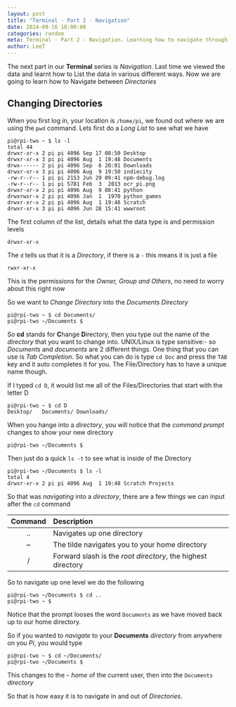 ```yaml
---
layout: post
title: "Terminal - Part 2 - Navigation"
date: 2014-09-16 18:00:00
categories: random
meta: Terminal - Part 2 - Navigation. Learning how to navigate through directories/folders and how to move around
author: LeeT
---
```


The next part in our **Terminal** series is _Navigation_. Last time we viewed the data and learnt how to List the data in various different ways. Now we are going to learn how to Navigate between _Directories_

## Changing Directories

When you first log in, your location is `/home/pi`, we found out where we are using the `pwd` command. Lets first do a _Long List_ to see what we have

	pi@rpi-two ~ $ ls -l
	total 44
	drwxr-xr-x 2 pi pi 4096 Sep 17 08:50 Desktop
	drwxr-xr-x 3 pi pi 4096 Aug  1 19:48 Documents
	drwx------ 2 pi pi 4096 Sep  6 20:01 Downloads
	drwxr-xr-x 3 pi pi 4096 Aug  9 19:50 indiecity
	-rw-r--r-- 1 pi pi 2153 Jun 29 09:41 npm-debug.log
	-rw-r--r-- 1 pi pi 5781 Feb  3  2013 ocr_pi.png
	drwxr-xr-x 2 pi pi 4096 Aug  9 08:41 python
	drwxrwxr-x 2 pi pi 4096 Jan  1  1970 python_games
	drwxr-xr-x 2 pi pi 4096 Aug  1 19:48 Scratch
	drwxr-xr-x 3 pi pi 4096 Jun 28 15:41 wwwroot

The first column of the list, details what the data type is and permission levels

	drwxr-xr-x
	
The `d` tells us that it is a _Directory_, if there is a `-` this means it is just a file

	rwxr-xr-x
	
This is the permissions for the _Owner, Group and Others_, no need to worry about this right now

So we want to _Change Directory_ into the _Documents Directory_

	pi@rpi-two ~ $ cd Documents/
	pi@rpi-two ~/Documents $ 
	
So **cd** stands for **C**hange **D**irectory, then you type out the name of the _directory_ that you want to change into. UNIX/Linux is type sensitive:- so _Documents_ and _documents_ are 2 different things. One thing that you can use  is _Tab Completion_. So what you can do is type `cd Doc` and press the `TAB` key and it auto completes it for you. The File/Directory has to have a unique name though.

If I typed `cd D`, it would list me all of the Files/Directories that start with the letter D

	pi@rpi-two ~ $ cd D
	Desktop/   Documents/ Downloads/ 

When you  hange into a _directory_, you will notice that the _command prompt_ changes to show your new directory

	pi@rpi-two ~/Documents $
	
Then just do a quick `ls -t` to see what is inside of the Directory

	pi@rpi-two ~/Documents $ ls -l
	total 4
	drwxr-xr-x 2 pi pi 4096 Aug  1 19:48 Scratch Projects

So that was _navigating_ into a _directory_, there are a few things we can input after the `cd` command

| Command | Description |
| :---: | :--- |
|   ..   | Navigates up one directory |
|   ~    | The tilde navigates you to your home directory |
|   /    | Forward slash is the _root directory_, the highest directory |

So to navigate up one level we do the following

	pi@rpi-two ~/Documents $ cd ..
	pi@rpi-two ~ $ 

Notice that the prompt looses the word `Documents` as we have moved back up to our home directory. 

So if you wanted to _navigate_ to your **Documents** _directory_ from anywhere on you _Pi_, you would type

	pi@rpi-two ~ $ cd ~/Documents/
	pi@rpi-two ~/Documents $
	
This changes to the `~` _home_ of the current user, then into the `Documents` _directory_

So that is how easy it is to navigate in and out of _Directories_.





